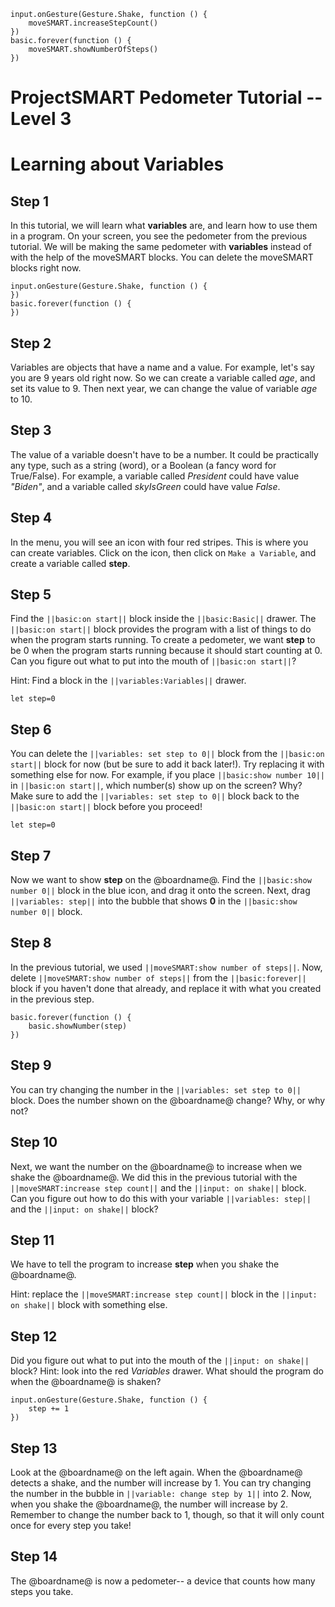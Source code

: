 ```template
input.onGesture(Gesture.Shake, function () {
    moveSMART.increaseStepCount()
})
basic.forever(function () {
    moveSMART.showNumberOfSteps()
})
```
# ProjectSMART Pedometer Tutorial -- Level 3
# Learning about Variables


## Step 1

In this tutorial, we will learn what **variables** are, and learn how to use them in a program.
On your screen, you see the pedometer from the previous tutorial.
We will be making the same pedometer with **variables** instead of with the help of the moveSMART blocks.
You can delete the moveSMART blocks right now.

```blocks
input.onGesture(Gesture.Shake, function () {
})
basic.forever(function () {
})
```

## Step 2

Variables are objects that have a name and a value. For example, let's say you are 9 years old right now. So we can create a variable called _age_, and set its value to 9. Then next year, we can change the value of variable _age_ to 10.

## Step 3

The value of a variable doesn't have to be a number. It could be practically any type, such as a string (word), or a Boolean (a fancy word for True/False). For example, a variable called _President_ could have value _"Biden"_, and a variable called _skyIsGreen_ could have value _False_.

## Step 4

In the menu, you will see an icon with four red stripes. This is where you can create variables.
Click on the icon, then click on `Make a Variable`, and create a variable called **step**.

## Step 5

Find the ``||basic:on start||`` block inside the ``||basic:Basic||`` drawer.
The ``||basic:on start||`` block provides the program with a list of things to do when the program starts running.
To create a pedometer, we want **step** to be 0 when the program starts running because it should start counting at 0. Can you figure out what to put into the mouth of ``||basic:on start||``?

Hint: Find a block in the ``||variables:Variables||`` drawer.
```blocks
let step=0
```

## Step 6

You can delete the ``||variables: set step to 0||`` block from the ``||basic:on start||`` block for now (but be sure to add it back later!).
Try replacing it with something else for now. For example, if you place ``||basic:show number 10||`` in ``||basic:on start||``,
which number(s) show up on the screen? Why?
Make sure to add the ``||variables: set step to 0||`` block back to the ``||basic:on start||`` block before you proceed!

```blocks
let step=0
```

## Step 7

Now we want to show **step** on the @boardname@. Find the ``||basic:show number 0||`` block in the blue icon, and drag it onto the screen.
Next, drag ``||variables: step||`` into the bubble that shows **0** in the ``||basic:show number 0||`` block.

## Step 8

In the previous tutorial, we used ``||moveSMART:show number of steps||``.
Now, delete ``||moveSMART:show number of steps||`` from the ``||basic:forever||`` block if you haven't done that already, and replace it with what you created in the previous step.

```blocks
basic.forever(function () {
    basic.showNumber(step)
})
```

## Step 9

You can try changing the number in the ``||variables: set step to 0||`` block.
Does the number shown on the @boardname@ change? Why, or why not?

## Step 10

Next, we want the number on the @boardname@ to increase when we shake the @boardname@. We did this in the previous tutorial with the ``||moveSMART:increase step count||`` and the ``||input: on shake||`` block. Can you figure out how to do this with your variable ``||variables: step||`` and the ``||input: on shake||`` block?

## Step 11

We have to tell the program to increase **step** when you shake the @boardname@.

Hint: replace the ``||moveSMART:increase step count||`` block in the ``||input: on shake||`` block with something else.

## Step 12

Did you figure out what to put into the mouth of the ``||input: on shake||`` block?
Hint: look into the red *Variables* drawer. What should the program do when the @boardname@ is shaken?

```blocks
input.onGesture(Gesture.Shake, function () {
    step += 1
})
```

## Step 13

Look at the @boardname@ on the left again.
When the @boardname@ detects a shake, and the number will increase by 1.
You can try changing the number in the bubble in ``||variable: change step by 1||`` into 2.
Now, when you shake the @boardname@, the number will increase by 2.
Remember to change the number back to 1, though, so that it will only count once for every step you take!

## Step 14

The @boardname@ is now a pedometer-- a device that counts how many steps you take.

